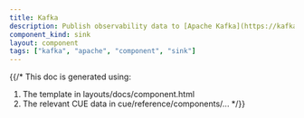 ```yaml
---
title: Kafka
description: Publish observability data to [Apache Kafka](https://kafka.apache.org) topics
component_kind: sink
layout: component
tags: ["kafka", "apache", "component", "sink"]
---
```


{{/*
This doc is generated using:

1. The template in layouts/docs/component.html
2. The relevant CUE data in cue/reference/components/...
*/}}
